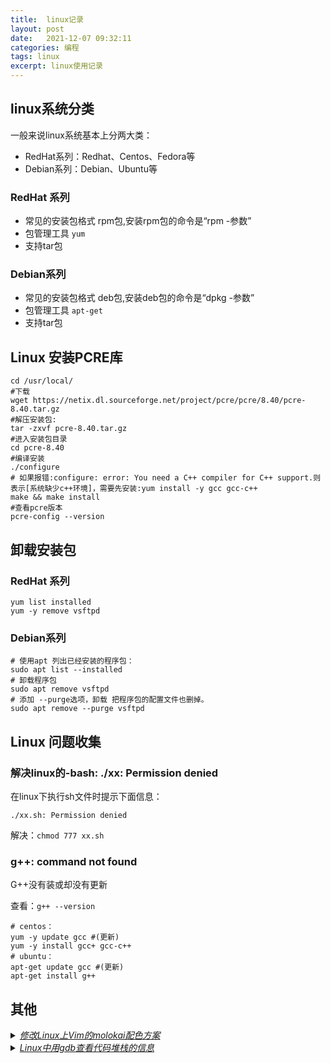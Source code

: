 ```yaml
---
title:  linux记录  
layout: post  
date:   2021-12-07 09:32:11  
categories: 编程  
tags: linux  
excerpt: linux使用记录  
---
```


## linux系统分类

一般来说linux系统基本上分两大类：

* RedHat系列：Redhat、Centos、Fedora等
* Debian系列：Debian、Ubuntu等

### RedHat 系列

* 常见的安装包格式 rpm包,安装rpm包的命令是“rpm -参数”
* 包管理工具 `yum`
* 支持tar包

### Debian系列

* 常见的安装包格式 deb包,安装deb包的命令是“dpkg -参数”
* 包管理工具 `apt-get`
* 支持tar包


## Linux 安装PCRE库

```shell
cd /usr/local/
#下载
wget https://netix.dl.sourceforge.net/project/pcre/pcre/8.40/pcre-8.40.tar.gz
#解压安装包:
tar -zxvf pcre-8.40.tar.gz
#进入安装包目录
cd pcre-8.40
#编译安装  
./configure
# 如果报错:configure: error: You need a C++ compiler for C++ support.则表示[系统缺少c++环境]，需要先安装:yum install -y gcc gcc-c++
make && make install
#查看pcre版本
pcre-config --version 
```

## 卸载安装包

### RedHat 系列

```shell
yum list installed
yum -y remove vsftpd
```

### Debian系列

```shell
# 使用apt 列出已经安装的程序包：
sudo apt list --installed
# 卸载程序包
sudo apt remove vsftpd
# 添加 --purge选项，卸载 把程序包的配置文件也删掉。
sudo apt remove --purge vsftpd
```

## Linux 问题收集

### 解决linux的-bash: ./xx: Permission denied

在linux下执行sh文件时提示下面信息：

```shell
./xx.sh: Permission denied
```

解决：`chmod 777 xx.sh`

### g++: command not found

G++没有装或却没有更新 

查看：`g++ --version`

```shell
# centos：
yum -y update gcc #(更新)
yum -y install gcc+ gcc-c++
# ubuntu：
apt-get update gcc #(更新)
apt-get install g++
```

## 其他

<details>
    <summary><u><i>修改Linux上Vim的molokai配色方案</i></u></summary>
    <h2>修改Linux上Vim的molokai配色方案</h2>
    <ul class="collapsible popout" data-collapsible="accordion">
        <li class="hoverable">
            <div class="collapsible-header">
                <span>下载 <code>git clone https://github.com/tomasr/molokai</code></span>
            </div>
            <div class="collapsible-body">
                <ol>
                    <li>git clone https://github.com/tomasr/molokai</li>
                    <li>use molokai/colors/molokai.vim</li>
                </ol>
            </div>
        </li>
        <li class="hoverable">
            <div class="collapsible-header">
                <span>安装</span>
            </div>
            <div class="collapsible-body">
                更改所有用户的vim配色方案
                <ol>
                    <li><code>whereis vim</code>找到vim</li>
                    <li><code>cp yourdownload/molokai/colors/molokai.vim /urs/share/vim/vim版本号/colors</code>
                    </li>
                    <li>vim /etc/vimrc进行编辑，加上<code>colorscheme molokai</code>后保存退出即安装molokai插件成功。</li>
                </ol>
                <details>
                    <summary>只想更改自己/当前用户的配色</summary>
                    <ol>
                        <li>cd ~进入自己用户文件夹下，ls .vim检查.vim是否存在，如果不存在则mkdir .vim创建即可</li>
                        <li>mkdir ~/.vim/colors文件夹，然后将上面的molokai.vim文件放入~/.vim/colors/文件夹中。</li>
                        <li>vim ~/.vimrc进行编辑，加入colorscheme molokai即安装molokai配色插件成功。</li>
                    </ol>
                </details>
            </div>
        </li>
    </ul>
</details>


<details>
    <summary><u><i>Linux中用gdb查看代码堆栈的信息</i></u></summary>
    <h2>Linux中用gdb查看代码堆栈的信息</h2>
    <blockquote>core dump 一般是在segmentation fault（段错误）的情况下产生的文件，需要通过ulimit来设置才会得到的。</blockquote>
    <p>调试的话输入： <code>gdb filename core</code></p>
    <blockquote>filename就是产生core文件的可执行文件，core就是产生的dump文件</blockquote>
    <h3>查看栈信息</h3>
    当程序被停住了，你需要做的第一件事就是查看程序是在哪里停住的。当你的程序调用了一个函数，函数的地址，函数参数，函数内的局部变量都会被压入“栈”（Stack）中。你可以用GDB命令来查看当前的栈中的信息。<br>
    下面是一些查看函数调用栈信息的GDB命令：<br>
    <ul>
        <li>backtrace</li>
        <li>bt</li>
    </ul>
    打印当前的函数调用栈的所有信息。如：<br>
    {% highlight linenos %}
    (gdb) bt
    #0 func (n=250) at tst.c:6
    #1 0x08048524 in main (argc=1, argv=0xbffff674) at tst.c:30
    #2 0x400409ed in __libc_start_main () from /lib/libc.so.6
    {% endhighlight %}
    从上可以看出函数的调用栈信息：<code>__libc_start_main --> main()--> func()</code>
    {% highlight linenos %}
    backtrace n
    bt n
    n是一个正整数，表示只打印栈顶上n层的栈信息。
    backtrace <-n>
    bt <-n>
    -n表一个负整数，表示只打印栈底下n层的栈信息。
    {% endhighlight %}
    如果你要查看某一层的信息，你需要在切换当前的栈，一般来说，程序停止时，最顶层的栈就是当前栈，如果你要查看栈下面层的详细信息，首先要做的是切换当前栈。<br>
    {% highlight linenos %}
    frame n
    f n
    n是一个从0开始的整数，是栈中的层编号。比如：frame 0，表示栈顶，frame 1，表示栈的第二层。
    up
    表示向栈的上面移动n层，可以不打n，表示向上移动一层。
    down
    表示向栈的下面移动n层，可以不打n，表示向下移动一层。
    {% endhighlight %}
    上面的命令，都会打印出移动到的栈层的信息。如果你不想让其打出信息。你可以使用这三个命令：
    {% highlight linenos %}
    select-frame 对应于 frame 命令。
    up-silently 对应于 up 命令。
    down-silently 对应于 down 命令。
    {% endhighlight %}
    查看当前栈层的信息，你可以用以下GDB命令：
    {% highlight linenos %}
    frame 或 f
    {% endhighlight %}
    会打印出这些信息：栈的层编号，当前的函数名，函数参数值，函数所在文件及行号，函数执行到的语句。
    {% highlight linenos %}
    info frame
    info f
    {% endhighlight %}
    这个命令会打印出更为详细的当前栈层的信息，只不过，大多数都是运行时的内存地址。比如：函数地址，调用函数的地址，被调用函数的地址，目前的函数是由什么样的程序语言写成的、函数参数地址及值、局部变量的地址等等。如：
    {% highlight linenos %}
    (gdb) info f
    Stack level 0, frame at 0xbffff5d4:
    eip = 0x804845d in func (tst.c:6); saved eip 0x8048524
    called by frame at 0xbffff60c
    source language c.
    Arglist at 0xbffff5d4, args: n=250
    Locals at 0xbffff5d4, Previous frame's sp is 0x0
    Saved registers:
    ebp at 0xbffff5d4, eip at 0xbffff5d8
    {% endhighlight %}
    {% highlight linenos %}
    info args
    打印出当前函数的参数名及其值。
    info locals
    打印出当前函数中所有局部变量及其值。
    info catch
    打印出当前的函数中的异常处理信息。
    {% endhighlight %}
    <h3>查看源程序</h3>
    <ul>
        <li>一、显示源代码</li>
        GDB
        可以打印出所调试程序的源代码，当然，在程序编译时一定要加上-g的参数，把源程序信息编译到执行文件中。不然就看不到源程序了。当程序停下来以后，GDB会报告程序停在了那个文件的第几行上。你可以用list命令来打印程序的源代码。还是来看一看查看源代码的GDB命令吧。<br>
        <details>
            <summary>list 随后重新整理</summary>
            list
            显示程序第linenum行的周围的源程序。

            list
            显示函数名为function的函数的源程序。

            list
            显示当前行后面的源程序。

            list -
            显示当前行前面的源程序。

            一般是打印当前行的上5行和下5行，如果显示函数是是上2行下8行，默认是10行，当
            然，你也可以定制显示的范围，使用下面命令可以设置一次显示源程序的行数。

            set listsize
            设置一次显示源代码的行数。

            show listsize
            查看当前listsize的设置。

            list命令还有下面的用法：

            list ,
            显示从first行到last行之间的源代码。

            list ,
            显示从当前行到last行之间的源代码。

            list +
            往后显示源代码。

            一般来说在list后面可以跟以下这们的参数：

            行号。
            <+offset> 当前行号的正偏移量。
            <-offset> 当前行号的负偏移量。
            哪个文件的哪一行。
            函数名。
            哪个文件中的哪个函数。
            <*address> 程序运行时的语句在内存中的地址。

        </details>

        <li>二、搜索源代码</li>

        不仅如此，GDB还提供了源代码搜索的命令：
        {% highlight linenos %}
        forward-search
        search
        向前面搜索。

        reverse-search
        全部搜索。
        {% endhighlight %}

        <li>三、指定源文件的路径</li>

        某些时候，用-g编译过后的执行程序中只是包括了源文件的名字，没有路径名。GDB提供了可以让你指定源文件的路径的命令，以便GDB进行搜索。
        {% highlight linenos %}
        directory
        dir
        加一个源文件路径到当前路径的前面。如果你要指定多个路径，UNIX下你可以使用“:”，Windows下你可以使用“;”。
        directory
        清除所有的自定义的源文件搜索路径信息。

        show directories
        显示定义了的源文件搜索路径。
        {% endhighlight %}
        <li>四、源代码的内存</li>

        你可以使用info line命令来查看源代码在内存中的地址。info line后面可以跟 “行号”，“函数名”，“文件名:行号”，“文件名:函数名”，这个命令会打印出所指定的 源码在运行时的内存地址，如：
        {% highlight linenos %}
        (gdb) info line tst.c:func
        Line 5 of "tst.c" starts at address 0x8048456 and ends at 0x804845d.
        {% endhighlight %}
        还有一个命令（disassemble）你可以查看源程序的当前执行时的机器码，这个命令会把目前内存中的指令dump出来。如下面的示例表示查看函数func的汇编代码。
        {% highlight linenos %}
        (gdb) disassemble func
        Dump of assembler code for function func:
        0x8048450 : push %ebp
        0x8048451 : mov %esp,%ebp
        0x8048453 : sub $0x18,%esp
        0x8048456 : movl $0x0,0xfffffffc(%ebp)
        0x804845d : movl $0x1,0xfffffff8(%ebp)
        0x8048464 : mov 0xfffffff8(%ebp),%eax
        0x8048467 : cmp 0x8(%ebp),%eax
        0x804846a : jle 0x8048470
        0x804846c : jmp 0x8048480
        0x804846e : mov %esi,%esi
        0x8048470 : mov 0xfffffff8(%ebp),%eax
        0x8048473 : add %eax,0xfffffffc(%ebp)
        0x8048476 : incl 0xfffffff8(%ebp)
        0x8048479 : jmp 0x8048464
        0x804847b : nop
        0x804847c : lea 0x0(%esi,1),%esi
        0x8048480 : mov 0xfffffffc(%ebp),%edx
        0x8048483 : mov %edx,%eax
        0x8048485 : jmp 0x8048487
        0x8048487 : mov %ebp,%esp
        0x8048489 : pop %ebp
        0x804848a : ret
        End of assembler dump.
        {% endhighlight %}
    </ul>

    <h3>查看运行时数据</h3>
    在你调试程序时，当程序被停住时，你可以使用print命令（简写命令为p），或是同义命令inspect来查看当前程序的运行数据。print命令的格式是：
    {% highlight linenos %}
    print
    print /
    是表达式，是你所调试的程序的语言的表达式（GDB可以调试多种编程语言），是输出的格式，比如，如果要把表达式按16进制的格式输出，那么就是/x。
    {% endhighlight %}
    <ul>
        <li>一、表达式</li>


        print和许多GDB的命令一样，可以接受一个表达式，GDB会根据当前的程序运行的数据来计算这个表达式，既然是表达式，那么就可以是当前程序运行中的const常量、变量、函数等内容。可惜的是GDB不能使用你在程序中所定义的宏。<br>

        表达式的语法应该是当前所调试的语言的语法<br>

        在表达式中，有几种GDB所支持的操作符，它们可以用在任何一种语言中。
        {% highlight linenos %}
        @
        是一个和数组有关的操作符，在后面会有更详细的说明。

        ::
        指定一个在文件或是一个函数中的变量。

        {}
        表示一个指向内存地址的类型为type的一个对象。
        {% endhighlight %}

        <li>二、程序变量</li>


        在GDB中，你可以随时查看以下三种变量的值：
        <ol>
            <li>全局变量（所有文件可见的）</li>
            <li>静态全局变量（当前文件可见的）</li>
            <li>局部变量（当前Scope可见的）</li>
        </ol>


        如果你的局部变量和全局变量发生冲突（也就是重名），一般情况下是局部变量会隐藏全局变量，也就是说，如果一个全局变量和一个函数中的局部变量同名时，如果当前停止点在函数中，用print显示出的变量的值会是函数中的局部变量的值。如果此时你想查看全局变量的值时，你可以使用“::”操作符：<br>
        {% highlight linenos %}
        file::variable
        function::variable
        可以通过这种形式指定你所想查看的变量，是哪个文件中的或是哪个函数中的。例如，查看文件f2.c中的全局变量x的值：

        gdb) p 'f2.c'::x
        {% endhighlight %}
        <blockquote>当然，“::”操作符会和C++中的发生冲突，GDB能自动识别“::”是否C++的操作符，所以你不必担心在调试C++程序时会出现异常。</blockquote>

        另外，需要注意的是，如果你的程序编译时开启了优化选项，那么在用GDB调试被优化过的程序时，可能会发生某些变量不能访问，或是取值错误码的情况。这个是很正常的，因为优化程序会删改你的程序，整理你程序的语句顺序，剔除一些无意义的变量等，所以在GDB调试这种程序时，运行时的指令和你所编写指令就有不一样，也就会出现你所想象不到的结果。对付这种情况时，需要在编译程序时关闭编译优化。一般来说，几乎所有的编译器都支持编译优化的开关，例如，GNU
        的C/C++编译器GCC，你可以使用“-gstabs”选项来解决这个问题。关于编译器的参数，还请查看编译器的使用说明文档。<br>


        <li>三、数组</li>


        有时候，你需要查看一段连续的内存空间的值。比如数组的一段，或是动态分配的数据的大小。你可以使用GDB的“@”操作符，“@”的左边是第一个内存的地址的值，“@”的右边则你你想查看内存的长度。例如，你的程序中有这样的语句：
        {% highlight c++ %}
        int *array = (int *) malloc (len * sizeof (int));
        {% endhighlight %}
        于是，在GDB调试过程中，你可以以如下命令显示出这个动态数组的取值：
        {% highlight linenos %}
        p *array@len
        {% endhighlight %}
        @的左边是数组的首地址的值，也就是变量array所指向的内容，右边则是数据的长度，其保存在变量len中，其输出结果，大约是下面这个样子的：
        {% highlight linenos %}
        (gdb) p *array@len
        $1 = {2, 4, 6, 8, 10, 12, 14, 16, 18, 20, 22, 24, 26, 28, 30, 32,34, 36, 38, 40}
        {% endhighlight %}
        如果是静态数组的话，可以直接用print数组名，就可以显示数组中所有数据的内容了。

        <li>四、输出格式</li>


        一般来说，GDB会根据变量的类型输出变量的值。但你也可以自定义GDB的输出的格式。例如，你想输出一个整数的十六进制，或是二进制来查看这个整型变量的中的位的情况。要做到这样，你可以使用GDB的数据显示格式：
        {% highlight linenos %}
        x 按十六进制格式显示变量。
        d 按十进制格式显示变量。
        u 按十六进制格式显示无符号整型。
        o 按八进制格式显示变量。
        t 按二进制格式显示变量。
        a 按十六进制格式显示变量。
        c 按字符格式显示变量。
        f 按浮点数格式显示变量。
        {% endhighlight %}

        {% highlight linenos %}
        (gdb) p i
        $21 = 101

        (gdb) p/a i
        $22 = 0x65

        (gdb) p/c i
        $23 = 101 'e'

        (gdb) p/f i
        $24 = 1.41531145e-43

        (gdb) p/x i
        $25 = 0x65

        (gdb) p/t i
        $26 = 1100101
        {% endhighlight %}


        <li>五、查看内存</li>
        你可以使用examine命令（简写是x）来查看内存地址中的值。x命令的语法如下所示：
        {% highlight linenos %}
        x/

        n、f、u是可选的参数。

        n 是一个正整数，表示显示内存的长度，也就是说从当前地址向后显示几个地址的内容。
        f 表示显示的格式，参见上面。如果地址所指的是字符串，那么格式可以是s，如果地十是指令地址，那么格式可以是i。
        u 表示从当前地址往后请求的字节数，如果不指定的话，GDB默认是4个bytes。

        u参数可以用下面的字符来代替，b表示单字节，h表示双字节，w表示四字节，g表示八字节。
        当我们指定了字节长度后，GDB会从指内存定的内存地址开始，读写指定字节，并把其当作一个值取出来。

        表示一个内存地址。

        n/f/u三个参数可以一起使用。例如：

        命令：x/3uh 0x54320表示，从内存地址0x54320读取内容，h表示以双字节为一个单位，3表示三个单位，u表示按十六进制显示。
        {% endhighlight %}
        <li>六、自动显示</li>


        你可以设置一些自动显示的变量，当程序停住时，或是在你单步跟踪时，这些变量会自动显示。相关的GDB命令是display。
        {% highlight linenos %}
        display
        display/
        display/

        expr是一个表达式，fmt表示显示的格式，addr表示内存地址，当你用display设定好了一个或多个表达式后，只要你的程序被停下来，GDB会自动显示你所设置的这些表达式的值。

        格式i和s同样被display支持，一个非常有用的命令是：

        display/i $pc
        {% endhighlight %}
        $pc是GDB的环境变量，表示着指令的地址，/i则表示输出格式为机器指令码，也就是汇编。于是当程序停下后，就会出现源代码和机器指令码相对应的情形，这是一个很有意思的功能。

        下面是一些和display相关的GDB命令：
        {% highlight linenos %}
        undisplay
        delete display
        删除自动显示，dnums意为所设置好了的自动显式的编号。如果要同时删除几个，编号可以用空格分隔，如果要删除一个范围内的编号，可以用减号表示（如：2-5）

        disable display
        enable display
        disable和enalbe不删除自动显示的设置，而只是让其失效和恢复。

        info display
        查看display设置的自动显示的信息。GDB会打出一张表格，向你报告当然调试中设置了多少个自动显示设置，其中包括，设置的编号，表达式，是否enable。
        {% endhighlight %}
        <li>七、设置显示选项</li>

        GDB中关于显示的选项比较多，这里我只例举大多数常用的选项。
        {% highlight linenos %}
        set print address
        set print address on
        打开地址输出，当程序显示函数信息时，GDB会显出函数的参数地址。系统默认为打开的，如：

        (gdb) f
        #0 set_quotes (lq=0x34c78 "<<",rq=0x34c88 ">>")
        at input.c:530
        530 if (lquote != def_lquote)

        set print address off
        关闭函数的参数地址显示，如：

        (gdb) set print addr off
        (gdb) f
        #0 set_quotes (lq="<<",rq=">>") at input.c:530
        530 if (lquote != def_lquote)

        show print address
        查看当前地址显示选项是否打开。

        set print array
        set print array on
        打开数组显示，打开后当数组显示时，每个元素占一行，如果不打开的话，每个元素则以逗号分隔。这个选项默认是关闭的。与之相关的两个命令如下，我就不再多说了。

        set print array off
        show print array

        set print elements
        这个选项主要是设置数组的，如果你的数组太大了，那么就可以指定一个来指定数据显示的最大长度，当到达这个长度时，GDB就不再往下显示了。如果设置为0，则表示不限制。

        show print elements
        查看print elements的选项信息。

        set print null-stop
        如果打开了这个选项，那么当显示字符串时，遇到结束符则停止显示。这个选项默认为off。

        set print pretty on
        如果打开printf pretty这个选项，那么当GDB显示结构体时会比较漂亮。如：

        $1 = {
        next = 0x0,
        flags = {
        sweet = 1,
        sour = 1
        },
        meat = 0x54 "Pork"
        }

        set print pretty off
        关闭printf pretty这个选项，GDB显示结构体时会如下显示：

        $1 = {next = 0x0, flags = {sweet = 1, sour = 1}, meat = 0x54"Pork"}

        show print pretty
        查看GDB是如何显示结构体的。


        set print sevenbit-strings
        设置字符显示，是否按“\nnn”的格式显示，如果打开，则字符串或字符数据按\nnn显示，如“\065”。

        show print sevenbit-strings
        查看字符显示开关是否打开。

        set print union
        设置显示结构体时，是否显式其内的联合体数据。例如有以下数据结构：

        typedef enum {Tree, Bug} Species;
        typedef enum {Big_tree, Acorn, Seedling} Tree_forms;
        typedef enum {Caterpillar, Cocoon, Butterfly}
        Bug_forms;

        struct thing {
        Species it;
        union {
        Tree_forms tree;
        Bug_forms bug;
        } form;
        };

        struct thing foo = {Tree, {Acorn}};

        当打开这个开关时，执行 p foo 命令后，会如下显示：
        $1 = {it = Tree, form = {tree = Acorn, bug = Cocoon}}

        当关闭这个开关时，执行 p foo 命令后，会如下显示：
        $1 = {it = Tree, form = {...}}

        show print union
        查看联合体数据的显示方式

        set print object
        在C++中，如果一个对象指针指向其派生类，如果打开这个选项，GDB会自动按照虚方法调用的规则显示输出，如果关闭这个选项的话，GDB就不管虚函数表了。这个选项默认是off。

        show print object
        查看对象选项的设置。

        set print static-members
        这个选项表示，当显示一个C++对象中的内容是，是否显示其中的静态数据成员。默认是on。

        show print static-members
        查看静态数据成员选项设置。

        set print vtbl
        当此选项打开时，GDB将用比较规整的格式来显示虚函数表时。其默认是关闭的。

        show print vtbl
        查看虚函数显示格式的选项。
        {% endhighlight %}

        <li>八、历史记录</li>

        当你用GDB的print查看程序运行时的数据时，你每一个print都会被GDB记录下来。GDB会以$1, $2, $3
        .....这样的方式为你每一个print命令编上号。于是，你可以使用这个编号访问以前的表达式，如$1。这个功能所带来的好处是，如果你先前输入了一个比较长的表达式，如果你还想查看这个表达式的值，你可以使用历史记录来访问，省去了重复输入。


        <li>九、GDB环境变量</li>

        你可以在GDB的调试环境中定义自己的变量，用来保存一些调试程序中的运行数据。要定义一个GDB的变量很简单只需。使用GDB的set命令。GDB的环境变量和UNIX一样，也是以$起头。如：
        {% highlight linenos %}
        set $foo = *object_ptr
        {% endhighlight %}
        使用环境变量时，GDB会在你第一次使用时创建这个变量，而在以后的使用中，则直接对其賦值。环境变量没有类型，你可以给环境变量定义任一的类型。包括结构体和数组。
        {% highlight linenos %}
        show convenience
        该命令查看当前所设置的所有的环境变量。
        {% endhighlight %}
        这是一个比较强大的功能，环境变量和程序变量的交互使用，将使得程序调试更为灵活便捷。例如：
        {% highlight linenos %}
        set $i = 0
        print bar[$i++]->contents
        {% endhighlight %}
        于是，当你就不必，print bar[0]->contents,
        printbar[1]->contents地输入命令了。输入这样的命令后，只用敲回车，重复执行上一条语句，环境变量会自动累加，从而完成逐个输出的功能。


        <li>十、查看寄存器</li>

        要查看寄存器的值，很简单，可以使用如下命令：
        {% highlight linenos %}
        info registers
        查看寄存器的情况。（除了浮点寄存器）

        info all-registers
        查看所有寄存器的情况。（包括浮点寄存器）

        info registers
        查看所指定的寄存器的情况。
        {% endhighlight %}
        寄存器中放置了程序运行时的数据，比如程序当前运行的指令地址（ip），程序的当前堆栈地址（sp）等等。你同样可以使用print命令来访问寄存器的情况，只需要在寄存器名字前加一个$符号就可以了。如：p $eip。


    </ul>


    <h3>改变程序的执行</h3>

    一旦使用GDB挂上被调试程序，当程序运行起来后，你可以根据自己的调试思路来动态地在GDB中更改当前被调试程序的运行线路或是其变量的值，这个强大的功能能够让你更好的调试你的程序，比如，你可以在程序的一次运行中走遍程序的所有分支。


    <ul>


        <li>一、修改变量值</li>


        修改被调试程序运行时的变量值，在GDB中很容易实现，使用GDB的print命令即可完成。如：
        {% highlight linenos %}
        (gdb) print x=4

        x=4这个表达式是C/C++的语法，意为把变量x的值修改为4，如果你当前调试的语言是Pascal，那么你可以使用Pascal的语法：x:=4。
        {% endhighlight %}
        在某些时候，很有可能你的变量和GDB中的参数冲突，如：
        {% highlight linenos %}
        (gdb) whatis width
        type = double
        (gdb) p width
        $4 = 13
        (gdb) set width=47
        Invalid syntax in expression.
        {% endhighlight %}
        因为，set width是GDB的命令，所以，出现了“Invalid syntax
        inexpression”的设置错误，此时，你可以使用setvar命令来告诉GDB，width不是你GDB的参数，而是程序的变量名，如：
        {% highlight linenos %}
        (gdb) set var width=47
        {% endhighlight %}
        另外，还可能有些情况，GDB并不报告这种错误，所以保险起见，在你改变程序变量取值时，最好都使用setvar格式的GDB命令。
        <li>二、跳转执行</li>


        一般来说，被调试程序会按照程序代码的运行顺序依次执行。GDB提供了乱序执行的功能，也就是说，GDB可以修改程序的执行顺序，可以让程序执行随意跳跃。这个功能可以由GDB的jump命令来完：
        {% highlight linenos %}
        jump
        指定下一条语句的运行点。可以是文件的行号，可以是file:line格式，可以是+num这种偏移量格式。表式着下一条运行语句从哪里开始。

        jump

        这里的
        是代码行的内存地址。
        {% endhighlight %}
        注意，jump命令不会改变当前的程序栈中的内容，所以，当你从一个函数跳到另一个函数时，当函数运行完返回时进行弹栈操作时必然会发生错误，可能结果还是非常奇怪的，甚至于产生程序Core
        Dump。所以最好是同一个函数中进行跳转。

        熟悉汇编的人都知道，程序运行时，有一个寄存器用于保存当前代码所在的内存地址。所以，jump命令也就是改变了这个寄存器中的值。于是，你可以使用“set $pc”来更改跳转执行的地址。如：

        set $pc = 0x485


        <li> 三、产生信号量</li>


        使用singal命令，可以产生一个信号量给被调试的程序。如：中断信号Ctrl+C。这非常方便于程序的调试，可以在程序运行的任意位置设置断点，并在该断点用GDB产生一个信号量，这种精确地在某处产生信号非常有利程序的调试。<br>

        语法是：signal ，UNIX的系统信号量通常从1到15。所以取值也在这个范围。<br>

        single命令和shell的kill命令不同，系统的kill命令发信号给被调试程序时，是由GDB截获的，而single命令所发出一信号则是直接发给被调试程序的。
        <li>四、强制函数返回</li>


        如果你的调试断点在某个函数中，并还有语句没有执行完。你可以使用return命令强制函数忽略还没有执行的语句并返回。<br>

        return
        return
        使用return命令取消当前函数的执行，并立即返回，如果指定了，那么该表达式的值会被认作函数的返回值。

        <li>五、强制调用函数</li>


        call

        表达式中可以一是函数，以此达到强制调用函数的目的。并显示函数的返回值，如
        果函数返回值是void，那么就不显示。

        另一个相似的命令也可以完成这一功能——print，print后面可以跟表达式，所以也
        可以用他来调用函数，print和call的不同是，如果函数返回void，call则不显
        示，print则显示函数返回值，并把该值存入历史数据中。
    </ul>


    <h3>在不同语言中使用GDB</h3>


    GDB支持下列语言：C, C++, Fortran, PASCAL, Java, Chill, assembly,
    和Modula-2。一般说来，GDB会根据你所调试的程序来确定当然的调试语言，比如：发现文件名后缀为“.c”的，GDB会认为是C程序。文件名后缀为 “.C, .cc, .cp, .cpp, .cxx,
    .c++”的，GDB会认为是C++程序。而后缀是“.f, .F”的，GDB会认为是Fortran程序，还有，后缀为如果是“.s, .S”的会认为是汇编语言。
    <br>

    也就是说，GDB会根据你所调试的程序的语言，来设置自己的语言环境，并让GDB的命令跟着语言环境的改变而改变。比如一些GDB命令需要用到表达式或变量时，这些表达式或变量的语法，完全是根据当前的语言环境而改变的。例如C/C++中对指针的语法是*p，而在Modula-2中则是p^。并且，如果你当前的程序是由几种不同语言一同编译成的，那到在调试过程中，GDB也能根据不同的语言自动地切换语言环境。这种跟着语言环境而改变的功能，真是体贴开发人员的一种设计。
    <br>


    下面是几个相关于GDB语言环境的命令：
    {% highlight linenos %}
    show language
    查看当前的语言环境。如果GDB不能识为你所调试的编程语言，那么，C语言被认为是默认的环境。

    info frame
    查看当前函数的程序语言。

    info source
    查看当前文件的程序语言。

    如果GDB没有检测出当前的程序语言，那么你也可以手动设置当前的程序语言。使用set language命令即可做到。

    当set language命令后什么也不跟的话，你可以查看GDB所支持的语言种类：

    (gdb) set language
    The currently understood settings are:

    local or auto Automatic setting based on source file
    c Use the C language
    c++ Use the C++ language
    asm Use the Asm language
    chill Use the Chill language
    fortran Use the Fortran language
    java Use the Java language
    modula-2 Use the Modula-2 language
    pascal Use the Pascal language
    scheme Use the Scheme language
    于是你可以在set language后跟上被列出来的程序语言名，来设置当前的语言环境
    {% endhighlight %}
</details>






